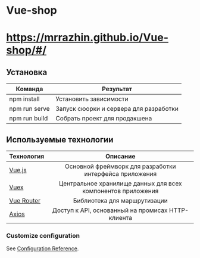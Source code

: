 # Vue-shop

# https://mrrazhin.github.io/Vue-shop/#/



## Установка

| Команда | Результат |
|---------|-----------|
| npm install | Установить зависимости |
| npm run serve | Запуск сюорки и сервера для разработки |
| npm run build | Собрать проект для продакшена |

## Используемые технологии

| Технология | Описание |
|------------|:----------:|
| [Vue.js](https://ru.vuejs.org/index.html)     |	Основной фреймворк для разработки интерфейса приложения|
| [Vuex](https://vuex.vuejs.org/)       | Центральное хранилище данных для всех компонентов приложения |
| [Vue Router](https://router.vuejs.org/) | Библиотека для маршрутизации |
| [Axios](https://ru.vuejs.org/v2/cookbook/using-axios-to-consume-apis.html) | Доступ к API, основанный на промисах HTTP-клиента |

### Customize configuration
See [Configuration Reference](https://cli.vuejs.org/config/).
